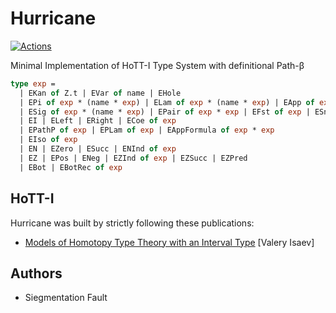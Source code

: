 Hurricane
=========

[![Actions](https://github.com/groupoid/hurricane/workflows/opam/badge.svg)](https://github.com/groupoid/hurricane/actions)

Minimal Implementation of HoTT-I Type System with definitional Path-β

```OCaml
type exp =
  | EKan of Z.t | EVar of name | EHole
  | EPi of exp * (name * exp) | ELam of exp * (name * exp) | EApp of exp * exp
  | ESig of exp * (name * exp) | EPair of exp * exp | EFst of exp | ESnd of exp
  | EI | ELeft | ERight | ECoe of exp
  | EPathP of exp | EPLam of exp | EAppFormula of exp * exp
  | EIso of exp
  | EN | EZero | ESucc | ENInd of exp
  | EZ | EPos | ENeg | EZInd of exp | EZSucc | EZPred
  | EBot | EBotRec of exp
```

HoTT-I
------

Hurricane was built by strictly following these publications:

* <a href="https://arxiv.org/pdf/2004.14195.pdf">Models of Homotopy Type Theory with an Interval Type</a> [Valery Isaev]

Authors
-------

* Siegmentation Fault
